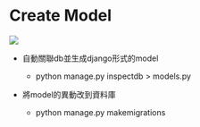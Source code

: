 # Create Model

![](https://github.com/worcdlo/BackendFramework/blob/master/django_workflow.png)

- 自動關聯db並生成django形式的model
    - python manage.py inspectdb > models.py

- 將model的異動改到資料庫
    - python manage.py makemigrations
